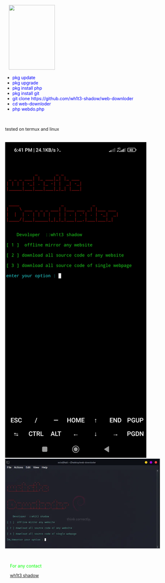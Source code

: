 <p>&nbsp; &nbsp;<img src="https://encrypted-tbn0.gstatic.com/images?q=tbn:ANd9GcR4pWHumeKhSf8B-eO1YWTSztOjAz6ja7skE_sPS89JolKnAz8tBSZ00EE&amp;s" alt="" width="150" height="210" /></p>
<ul>
<li><span style="color: #0000ff;">pkg update</span></li>
<li><span style="color: #0000ff;">pkg upgrade</span></li>
<li><span style="color: #0000ff;">pkg install php</span></li>
<li><span style="color: #0000ff;">pkg install git</span></li>
<li><span style="color: #0000ff;">git clone https://github.com/wh1t3-shadow/web-downloder</span></li>
<li><span style="text-align: center; color: #0000ff;">cd </span><span style="text-align: center; color: #0000ff;">web-downloder</span></li>
<li><span style="color: #0000ff;">php webdo.php</span></li>
</ul>
<br>
<br>
tested on termux and linux 
<br>
<br>
<br>
<img src='https://raw.githubusercontent.com/wh1t3-shadow/web-downloder/main/pic1.jpg' alt='Screenshot-2022-04-16-18-41-54-802-com-termux'/>
<br>
<img src='https://raw.githubusercontent.com/wh1t3-shadow/web-downloder/main/pic2.webp' alt='received-1012335392997301'/>
<p><span style="color: #0000ff;">&nbsp;</span></p>
<p><span style="color: #00ff00;">&nbsp; &nbsp; For any contact</span></p>
<p><span style="color: #00ff00;">&nbsp; &nbsp; <a href="https://www.facebook.com/106302651221443" target="_blank">wh1t3 shadow</a></span></p>
